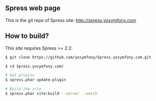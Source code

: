 ## Spress web page

This is the git repo of Spress site: <http://spress.yosymfony.com>

## How to build?

This site requires Spress >= 2.2:

```bash
$ git clone https://github.com/yosymfony/Spress.yosymfony.com.git

$ cd Spress.yosymfony.com/

# Get plugins
$ spress.phar update:plugin

# Build the site
$ spress.phar site:build --server --watch
```

